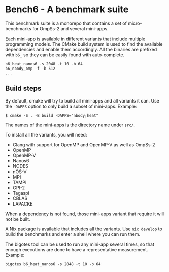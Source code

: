 # Bench6 - A benchmark suite

This benchmark suite is a monorepo that contains a set of micro-benchmarks
for OmpSs-2 and several mini-apps.

Each mini-app is available in different variants that include multiple
programming models. The CMake build system is used to find the available
dependencies and enable them accordingly. All the binaries are prefixed with
`b6_` so they can be easily found with auto-complete.

    b6_heat_nanos6 -s 2048 -t 10 -b 64
    b6_nbody_omp -f -b 512
    ...

## Build steps

By default, cmake will try to build all mini-apps and all variants it can. Use
the `-DAPPS` option to only build a subset of mini-apps. Example:

    $ cmake -S . -B build -DAPPS="nbody;heat"

The names of the mini-apps is the directory name under `src/`.

To install all the variants, you will need:

- Clang with support for OpenMP and OpenMP-V as well as OmpSs-2
- OpenMP
- OpenMP-V
- Nanos6
- NODES
- nOS-V
- MPI
- TAMPI
- GPI-2
- Tagaspi
- CBLAS
- LAPACKE

When a dependency is not found, those mini-apps variant that require it will not
be built.

A Nix package is available that includes all the variants. Use `nix develop` to
build the benchmarks and enter a shell where you can run them.

The bigotes tool can be used to run any mini-app several times, so that enough
executions are done to have a representative measurement. Example:

    bigotes b6_heat_nanos6 -s 2048 -t 10 -b 64
